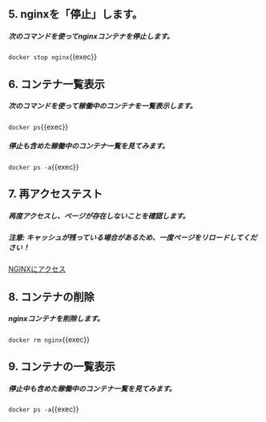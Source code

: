 ## 5. nginxを「停止」します。
##### 次のコマンドを使ってnginxコンテナを停止します。
`docker stop nginx`{{exec}}

## 6. コンテナ一覧表示
##### 次のコマンドを使って稼働中のコンテナを一覧表示します。
`docker ps`{{exec}}

##### 停止も含めた稼働中のコンテナ一覧を見てみます。
`docker ps -a`{{exec}}

## 7. 再アクセステスト
##### 再度アクセスし、ページが存在しないことを確認します。
##### <strong>注意</strong>: キャッシュが残っている場合があるため、一度ページをリロードしてください！
[NGINXにアクセス]({{TRAFFIC_HOST1_80}})

## 8. コンテナの削除
##### nginxコンテナを削除します。
`docker rm nginx`{{exec}}

## 9. コンテナの一覧表示
##### 停止中も含めた稼働中のコンテナ一覧を見てみます。
`docker ps -a`{{exec}}
